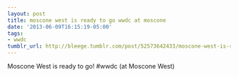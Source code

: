 ```yaml
---
layout: post
title: moscone west is ready to go wwdc at moscone
date: '2013-06-09T16:15:19-05:00'
tags:
- wwdc
tumblr_url: http://bleege.tumblr.com/post/52573642433/moscone-west-is-ready-to-go-wwdc-at-moscone
---
```

Moscone West is ready to go! #wwdc (at Moscone West)
